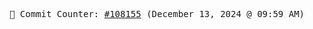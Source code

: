<p align="center">
    <samp>
        📮 Commit Counter: <a href="https://github.com/Javascript-void0/Javascript-void0/commits/main">#108155</a> (December 13, 2024 @ 09:59 AM)
    </samp>
</p>